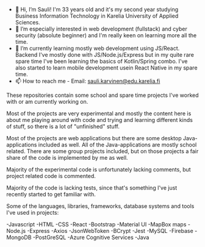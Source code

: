 - 👋 Hi, I’m Sauli! I'm 33 years old and it's my second year studying Business Information Technology in Karelia University of Applied Sciences.
- 👀 I’m especially interested in web development (fullstack) and cyber security (absolute beginner) and I'm really keen on learning more all the time. 
- 🌱 I’m currently learning mostly web development using JS/React. Backend I've mostly done with JS/Node.js/Express but in my quite rare spare time I've been learning the basics of Kotlin/Spring combo. I've also started to learn mobile development usein React Native in my spare time.
- 📫 How to reach me - Email: sauli.karvinen@edu.karelia.fi

These repositories contain some school and spare time projects I've worked with or am currently working on.

Most of the projects are very experimental and mostly the content here is about me playing around with code and trying and learning different kinds of stuff, so there is a lot of "unfinished" stuff.

Most of the projects are web applications but there are some desktop Java-applications included as well. All of the Java-applications are mostly school related. There are some group projects included, but on those projects a fair share of the code is implemented by me as well.

Majority of the experimental code is unfortunately lacking comments, but project related code is commented.

Majority of the code is lacking tests, since that's something I've just recently started to get familiar with. 

Some of the languages, libraries, frameworks, database systems and tools I've used in projects:

-Javascript -HTML -CSS -React -Bootstrap -Material UI -MapBox maps -Node.js -Express -Axios -JsonWebToken -BCrypt -Jest -MySQL -Firebase -MongoDB -PostGreSQL -Azure Cognitive Services -Java

